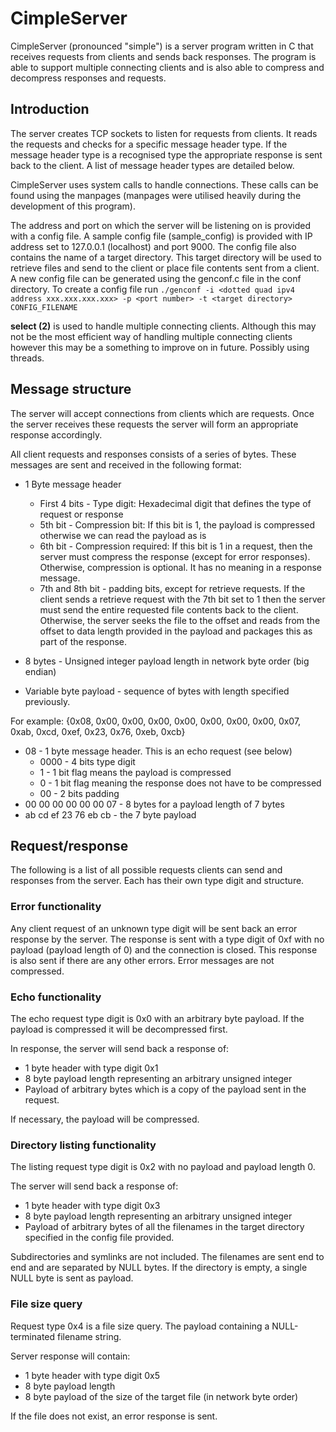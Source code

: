 # CimpleServer
CimpleServer (pronounced "simple") is a server program written in C that receives requests from clients and sends back responses. The program is able to support multiple connecting clients and is also able to compress and decompress responses and requests.

## Introduction
The server creates TCP sockets to listen for requests from clients. It reads the requests and checks for a specific message header type. If the message header type is a recognised type the appropriate response is sent back to the client. A list of message header types are detailed below.

CimpleServer uses system calls to handle connections. These calls can be found using the manpages (manpages were utilised heavily during the development of this program).

The address and port on which the server will be listening on is provided with a config file. A sample config file (sample_config) is provided with IP address set to 127.0.0.1 (localhost) and port 9000. The config file also contains the name of a target directory. This target directory will be used to retrieve files and send to the client or place file contents sent from a client. A new config file can be generated using the genconf.c file in the conf directory. To create a config file run `./genconf -i <dotted quad ipv4 address xxx.xxx.xxx.xxx> -p <port number> -t <target directory> CONFIG_FILENAME`

**select (2)** is used to handle multiple connecting clients. Although this may not be the most efficient way of handling multiple connecting clients however this may be a something to improve on in future. Possibly using threads.

## Message structure
The server will accept connections from clients which are requests. Once the server receives these requests the server will form an appropriate response accordingly.

All client requests and responses consists of a series of bytes. These messages are sent and received in the following format:

+ 1 Byte message header
  * First 4 bits - Type digit: Hexadecimal digit that defines the type of request or response
  * 5th bit - Compression bit: If this bit is 1, the payload is compressed otherwise we can read the payload as is
  * 6th bit - Compression required: If this bit is 1 in a request, then the server must compress the response (except for error responses). Otherwise, compression is optional. It has no meaning in a response message.
  * 7th and 8th bit - padding bits, except for retrieve requests. If the client sends a retrieve request with the 7th bit set to 1 then the server must send the entire requested file contents back to the client. Otherwise, the server seeks the file to the offset and reads from the offset to data length provided in the payload and packages this as part of the response.

+ 8 bytes - Unsigned integer payload length in network byte order (big endian)

+ Variable byte payload - sequence of bytes with length specified previously.

For example: {0x08, 0x00, 0x00, 0x00, 0x00, 0x00, 0x00, 0x00, 0x07, 0xab, 0xcd, 0xef, 0x23, 0x76, 0xeb, 0xcb}

+ 08 - 1 byte message header. This is an echo request (see below)
  - 0000 - 4 bits type digit
  - 1 - 1 bit flag means the payload is compressed
  - 0 - 1 bit flag meaning the response does not have to be compressed
  - 00 - 2 bits padding
+ 00 00 00 00 00 00 07 - 8 bytes for a payload length of 7 bytes
+ ab cd ef 23 76 eb cb - the 7 byte payload

## Request/response
The following is a list of all possible requests clients can send and responses from the server. Each has their own type digit and structure.

### Error functionality
Any client request of an unknown type digit will be sent back an error response by the server. The response is sent with a type digit of 0xf with no payload (payload length of 0) and the connection is closed. This response is also sent if there are any other errors. Error messages are not compressed.

### Echo functionality
The echo request type digit is 0x0 with an arbitrary byte payload. If the payload is compressed it will be decompressed first.

In response, the server will send back a response of:
+ 1 byte header with type digit 0x1
+ 8 byte payload length representing an arbitrary unsigned integer
+ Payload of arbitrary bytes which is a copy of the payload sent in the request.

If necessary, the payload will be compressed.

### Directory listing functionality
The listing request type digit is 0x2 with no payload and payload length 0.

The server will send back a response of:
+ 1 byte header with type digit 0x3
+ 8 byte payload length representing an arbitrary unsigned integer
+ Payload of arbitrary bytes of all the filenames in the target directory specified in the config file provided.

Subdirectories and symlinks are not included. The filenames are sent end to end and are separated by NULL bytes. If the directory is empty, a single NULL byte is sent as payload.

### File size query
Request type 0x4 is a file size query. The payload containing a NULL-terminated filename string.

Server response will contain:
+ 1 byte header with type digit 0x5
+ 8 byte payload length
+ 8 byte payload of the size of the target file (in network byte order)

If the file does not exist, an error response is sent.
